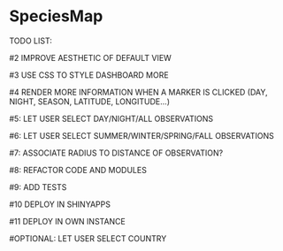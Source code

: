 # SpeciesMap

TODO LIST:

#2 IMPROVE AESTHETIC OF DEFAULT VIEW

#3 USE CSS TO STYLE DASHBOARD MORE

#4 RENDER MORE INFORMATION WHEN A MARKER IS CLICKED (DAY, NIGHT, SEASON, LATITUDE, LONGITUDE...)

#5: LET USER SELECT DAY/NIGHT/ALL OBSERVATIONS

#6: LET USER SELECT SUMMER/WINTER/SPRING/FALL OBSERVATIONS

#7: ASSOCIATE RADIUS TO DISTANCE OF OBSERVATION?

#8: REFACTOR CODE AND MODULES

#9: ADD TESTS

#10 DEPLOY IN SHINYAPPS

#11 DEPLOY IN OWN INSTANCE


#OPTIONAL: LET USER SELECT COUNTRY

